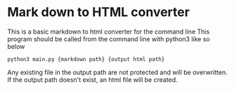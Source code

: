 # Mark down to HTML converter
This is a basic markdown to html converter for the command line
This program should be called from the command line with python3 like so below

```
python3 main.py {markdown path} {output html path}
```

Any existing file in the output path are not protected and will be overwritten.
If the output path doesn't exist, an html file will be created.
